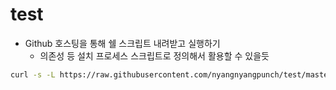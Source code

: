# test

- Github 호스팅을 통해 쉘 스크립트 내려받고 실행하기
  - 의존성 등 설치 프로세스 스크립트로 정의해서 활용할 수 있을듯

```bash
curl -s -L https://raw.githubusercontent.com/nyangnyangpunch/test/master/script.sh | bash
```
